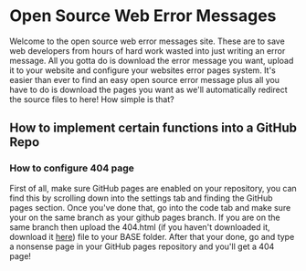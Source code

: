 # Open Source Web Error Messages

Welcome to the open source web error messages site. These are to save web developers from hours of hard work wasted into just writing an error message. All you gotta do is download the error message you want, upload it to your website and configure your websites error pages system. It's easier than ever to find an easy open source error message plus all you have to do is download the pages you want as we'll automatically redirect the source files to here! How simple is that?

## How to implement certain functions into a GitHub Repo

### How to configure 404 page

First of all, make sure GitHub pages are enabled on your repository, you can find this by scrolling down into the settings tab and finding the GitHub pages section. Once you've done that, go into the code tab and make sure your on the same branch as your github pages branch. If you are on the same branch then upload the 404.html (if you haven't downloaded it, download it [here](https://github.com/FlynnFarrow/OpenSourceWebErrorMessages/releases/download/404-theme1/404.html)) file to your BASE folder. After that your done, go and type a nonsense page in your GitHub pages repository and you'll get a 404 page!
